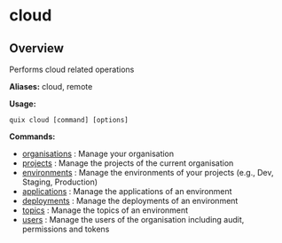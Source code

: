 # cloud

## Overview

Performs cloud related operations

**Aliases:** cloud, remote

**Usage:**

```
quix cloud [command] [options]
```

**Commands:**

- [organisations](organisations\index.md) : Manage your organisation
- [projects](projects\index.md) : Manage the projects of the current organisation
- [environments](environments\index.md) : Manage the environments of your projects (e.g., Dev, Staging, Production)
- [applications](applications\index.md) : Manage the applications of an environment
- [deployments](deployments\index.md) : Manage the deployments of an environment
- [topics](topics\index.md) : Manage the topics of an environment
- [users](users\index.md) : Manage the users of the organisation including audit, permissions and tokens

